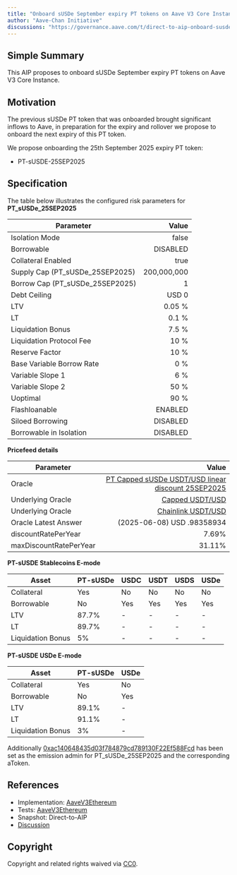 ```yaml
---
title: "Onboard sUSDe September expiry PT tokens on Aave V3 Core Instance"
author: "Aave-Chan Initiative"
discussions: "https://governance.aave.com/t/direct-to-aip-onboard-susde-september-expiry-pt-tokens-on-aave-v3-core-instance/22313"
---
```


## Simple Summary

This AIP proposes to onboard sUSDe September expiry PT tokens on Aave V3 Core Instance.

## Motivation

The previous sUSDe PT token that was onboarded brought significant inflows to Aave, in preparation for the expiry and rollover we propose to onboard the next expiry of this PT token.

We propose onboarding the 25th September 2025 expiry PT token:

- PT-sUSDE-25SEP2025

## Specification

The table below illustrates the configured risk parameters for **PT_sUSDe_25SEP2025**

| Parameter                       |       Value |
| ------------------------------- | ----------: |
| Isolation Mode                  |       false |
| Borrowable                      |    DISABLED |
| Collateral Enabled              |        true |
| Supply Cap (PT_sUSDe_25SEP2025) | 200,000,000 |
| Borrow Cap (PT_sUSDe_25SEP2025) |           1 |
| Debt Ceiling                    |       USD 0 |
| LTV                             |      0.05 % |
| LT                              |       0.1 % |
| Liquidation Bonus               |       7.5 % |
| Liquidation Protocol Fee        |        10 % |
| Reserve Factor                  |        10 % |
| Base Variable Borrow Rate       |         0 % |
| Variable Slope 1                |         6 % |
| Variable Slope 2                |        50 % |
| Uoptimal                        |        90 % |
| Flashloanable                   |     ENABLED |
| Siloed Borrowing                |    DISABLED |
| Borrowable in Isolation         |    DISABLED |

**Pricefeed details**

| Parameter              |                                                                                                                         Value |
| ---------------------- | ----------------------------------------------------------------------------------------------------------------------------: |
| Oracle                 | [PT Capped sUSDe USDT/USD linear discount 25SEP2025](https://etherscan.io/address/0x7585693910f39df4959912b27d09eaeef06c1a93) |
| Underlying Oracle      |                                    [Capped USDT/USD](https://etherscan.io/address/0x260326c220E469358846b187eE53328303Efe19C) |
| Underlying Oracle      |                                 [Chainlink USDT/USD](https://etherscan.io/address/0x3E7d1eAB13ad0104d2750B8863b489D65364e32D) |
| Oracle Latest Answer   |                                                                                                    (2025-06-08) USD .98358934 |
| discountRatePerYear    |                                                                                                                         7.69% |
| maxDiscountRatePerYear |                                                                                                                        31.11% |

**PT-sUSDE Stablecoins E-mode**

| Asset             | PT-sUSDe | USDC | USDT | USDS | USDe |
| ----------------- | -------- | ---- | ---- | ---- | ---- |
| Collateral        | Yes      | No   | No   | No   | No   |
| Borrowable        | No       | Yes  | Yes  | Yes  | Yes  |
| LTV               | 87.7%    | -    | -    | -    | -    |
| LT                | 89.7%    | -    | -    | -    | -    |
| Liquidation Bonus | 5%       | -    | -    | -    | -    |

**PT-sUSDE USDe E-mode**

| Asset             | PT-sUSDe | USDe |
| ----------------- | -------- | ---- |
| Collateral        | Yes      | No   |
| Borrowable        | No       | Yes  |
| LTV               | 89.1%    | -    |
| LT                | 91.1%    | -    |
| Liquidation Bonus | 3%       | -    |

Additionally [0xac140648435d03f784879cd789130F22Ef588Fcd](https://etherscan.io/address/0xac140648435d03f784879cd789130F22Ef588Fcd) has been set as the emission admin for PT_sUSDe_25SEP2025 and the corresponding aToken.

## References

- Implementation: [AaveV3Ethereum](https://github.com/bgd-labs/aave-proposals-v3/blob/1ff65984a45b94b1b93e44d8467f871d4963548a/src/20250627_AaveV3Ethereum_OnboardSUSDeSeptemberExpiryPTTokensOnAaveV3CoreInstance/AaveV3Ethereum_OnboardSUSDeSeptemberExpiryPTTokensOnAaveV3CoreInstance_20250627.sol)
- Tests: [AaveV3Ethereum](https://github.com/bgd-labs/aave-proposals-v3/blob/1ff65984a45b94b1b93e44d8467f871d4963548a/src/20250627_AaveV3Ethereum_OnboardSUSDeSeptemberExpiryPTTokensOnAaveV3CoreInstance/AaveV3Ethereum_OnboardSUSDeSeptemberExpiryPTTokensOnAaveV3CoreInstance_20250627.t.sol)
- Snapshot: Direct-to-AIP
- [Discussion](https://governance.aave.com/t/direct-to-aip-onboard-susde-september-expiry-pt-tokens-on-aave-v3-core-instance/22313)

## Copyright

Copyright and related rights waived via [CC0](https://creativecommons.org/publicdomain/zero/1.0/).
